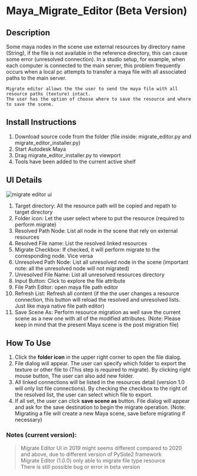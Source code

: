 # Maya_Migrate_Editor (Beta Version)

## Description

Some maya nodes in the scene use external resources by directory name (String), if the file is
not available in the reference directory, this can cause some error (unresolved connection). In a
studio setup, for example, when each computer is connected to the main server, this problem
frequently occurs when a local pc attempts to transfer a maya file with all associated paths to
the main server.

```
Migrate editor allows the the user to send the maya file with all resource paths (texture) intact.
The user has the option of choose where to save the resource and where to save the scene.
```


## Install Instructions

1. Download source code from the folder (file inside: migrate_editor.py and migrate_editor_installer.py)  
2. Start Autodesk Maya  
3. Drag migrate_editor_installer.py to viewport  
4. Tools have been added to the current active shelf  


## UI Details
![migrate editor ui](https://github.com/Atxada/Maya_Migrate_Editor/assets/133334503/8ece4a77-0543-4034-a18c-1daf474cc07d)

1. Target directory: All the resource path will be copied and repath to target directory
2. Folder icon: Let the user select where to put the resource (required to perform migrate)
3. Resolved Path Node: List all node in the scene that rely on external resources
4. Resolved File name: List the resolved linked resources
5. Migrate Checkbox: If checked, it will perform migrate to the corresponding node. Vice
versa
6. Unresolved Path Node: List all unresolved node in the scene (important note: all the
unresolved node will not migrated)
7. Unresolved File Name: List all unresolved resources directory
8. Input Button: Click to explore the file attribute
9. File Path Editor: open maya file path editor
10. Refresh List: Refresh all content (if the the user changes a resource connection, this
button will reload the resolved and unresolved lists. Just like maya native file path editor)
11. Save Scene As: Perform resource migration as well save the current scene as a new
one with all of the modified attributes. (Note: Please keep in mind that the present Maya
scene is the post migration file)


## How To Use

1. Click the **folder icon** in the upper right corner to open the file dialog.  
2. File dialog will appear. The user can specify which folder to export the texture or other
file to (This step is required to migrate). By clicking right mouse button, The user can also
add new folder.  
3. All linked connections will be listed in the resources detail (version 1.0 will only list file
connections). By checking the checkbox to the right of the resolved list, the user can
select which file to export.  
4. If all set, the user can click **save scene as** button. File dialog will appear and ask for the
save destination to begin the migrate operation. (Note: Migrating a file will create a new
Maya scene, save before migrating if necessary)  

### Notes (current version):
>Migrate Editor UI in 2019 might seems different compared to 2020 and above, due to different version of PySide2 framework  
>Migrate Editor (1.0.0) only able to migrate file type resource  
>There is still possible bug or error in beta version  
